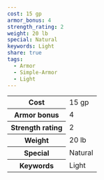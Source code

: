 ```yaml
---
cost: 15 gp
armor_bonus: 4
strength_rating: 2
weight: 20 lb
special: Natural
keywords: Light
share: true
tags:
  - Armor
  - Simple-Armor
  - Light
---
```

<p><span dir="ltr" style="overflow-x: auto;"><table><tbody><tr><th dir="ltr">Cost</th><td dir="ltr">15 gp</td></tr><tr><th dir="ltr">Armor bonus</th><td dir="auto">4</td></tr><tr><th dir="ltr">Strength rating</th><td dir="auto">2</td></tr><tr><th dir="ltr">Weight</th><td dir="ltr">20 lb</td></tr><tr><th dir="ltr">Special</th><td dir="ltr">Natural</td></tr><tr><th dir="ltr">Keywords</th><td dir="ltr">Light</td></tr></tbody></table></span></p>